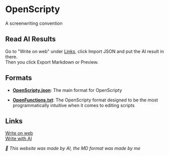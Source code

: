 # OpenScripty
A screenwriting convention

## Read AI Results
Go to "Write on web" under [Links](README.md#Links), click Import JSON and put the AI result in there.<br>
Then you click Export Markdown or Preview.

## Formats

* [**OpenScripty.json**](Format.OS.json): The main format for OpenScripty

* [**OpenFunctions.txt**](Format.OF.txt): The OpenScripty format designed to be the most programmatically intuitive when it comes to editing scripts

## Links

[Write on web](https://openscripty.moonprod.me/web)<br>
[Write with AI](https://chatgpt.com/g/g-67774a66b0b48191a49fc5d192bbcfc7-scriptwriter)

*🚀 This website was made by AI, the MD format was made by me*
